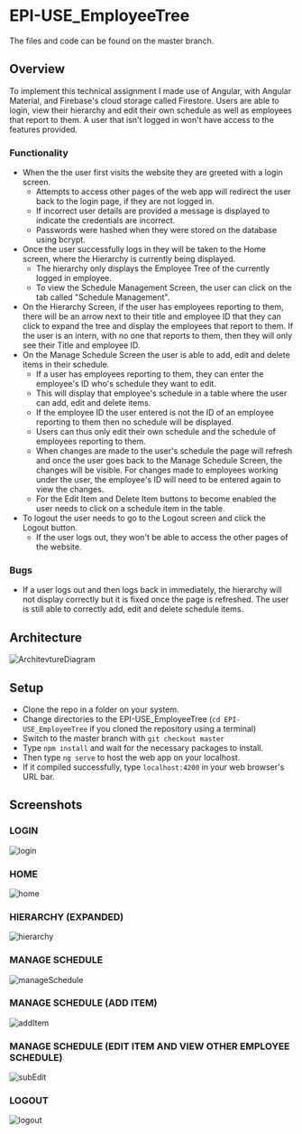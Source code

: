 # EPI-USE_EmployeeTree

The files and code can be found on the master branch.

## Overview
To implement this technical assignment I made use of Angular, with Angular Material, and Firebase's cloud storage called Firestore. Users are able to login, view their hierarchy and edit their own schedule as well as employees that report to them. A user that isn't logged in won't have access to the features provided.

### Functionality

* When the the user first visits the website they are greeted with a login screen.
  - Attempts to access other pages of the web app will redirect the user back to the login page, if they are not logged in.
  - If incorrect user details are provided a message is displayed to indicate the credentials are incorrect.
  - Passwords were hashed when they were stored on the database using bcrypt.
* Once the user successfully logs in they will be taken to the Home screen, where the Hierarchy is currently being displayed.
  - The hierarchy only displays the Employee Tree of the currently logged in employee.
  - To view the Schedule Management Screen, the user can click on the tab called "Schedule Management".
* On the Hierarchy Screen, if the user has employees reporting to them, there will be an arrow next to their title and employee ID that they can click to expand the tree and display the employees that report to them. If the user is an intern, with no one that reports to them, then they will only see their Title and employee ID.
* On the Manage Schedule Screen the user is able to add, edit and delete items in their schedule.
  - If a user has employees reporting to them, they can enter the employee's ID who's schedule they want to edit.
  - This will display that employee's schedule in a table where the user can add, edit and delete items.
  - If the employee ID the user entered is not the ID of an employee reporting to them then no schedule will be displayed.
  - Users can thus only edit their own schedule and the schedule of employees reporting to them.
  - When changes are made to the user's schedule the page will refresh and once the user goes back to the Manage Schedule Screen, the changes will be visible. For changes made to employees working under the user, the employee's ID will need to be entered again to view the changes.
  - For the Edit Item and Delete Item buttons to become enabled the user needs to click on a schedule item in the table.
* To logout the user needs to go to the Logout screen and click the Logout button.
  - If the user logs out, they won't be able to access the other pages of the website.

### Bugs

* If a user logs out and then logs back in immediately, the hierarchy will not display correctly but it is fixed once the page is refreshed. The user is still able to correctly add, edit and delete schedule items.


## Architecture

![ArchitevtureDiagram](https://user-images.githubusercontent.com/93199902/185946555-53f7d7fc-c1da-4022-b362-b0696faf7976.jpg)

## Setup

* Clone the repo in a folder on your system.
* Change directories to the EPI-USE_EmployeeTree (`cd EPI-USE_EmployeeTree` if you cloned the repository using a terminal)
* Switch to the master branch with `git checkout master`
* Type `npm install` and wait for the necessary packages to install.
* Then type `ng serve` to host the web app on your localhost.
* If it compiled successfully, type `localhost:4200` in your web browser's URL bar.

## Screenshots

### LOGIN

![login](https://user-images.githubusercontent.com/93199902/185972641-983831de-ebb1-40f5-b9dd-2d8d7b11b6ce.png)

### HOME

![home](https://user-images.githubusercontent.com/93199902/185972791-5bb0ce15-0104-4f9a-9c3d-2bc53db5f7d3.png)

### HIERARCHY (EXPANDED)

![hierarchy](https://user-images.githubusercontent.com/93199902/185972970-cef84214-38f9-45e1-837e-08fd7b03b7c3.png)


### MANAGE SCHEDULE

![manageSchedule](https://user-images.githubusercontent.com/93199902/185973207-03c1de4e-8ca8-47e8-ab93-ebbd9f6b215f.png)

### MANAGE SCHEDULE (ADD ITEM)

![addItem](https://user-images.githubusercontent.com/93199902/185975863-9e66bd00-93f5-4eb6-8576-90ed672b026b.png)

### MANAGE SCHEDULE (EDIT ITEM AND VIEW OTHER EMPLOYEE SCHEDULE)

![subEdit](https://user-images.githubusercontent.com/93199902/185976070-1f01f5e4-6bc2-48d0-89c8-82b4eadd77ab.png)

### LOGOUT

![logout](https://user-images.githubusercontent.com/93199902/185976147-8ca4c0b5-706f-494a-8cb9-0f2f82fd08dd.png)
